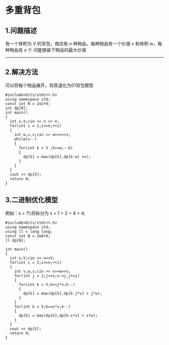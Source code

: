 # 多重背包

## 1.问题描述
有一个体积为 V 的背包，商店有 n 种物品，每种物品有一个价值 v 和体积 w，每种物品有 s 个
问能够装下物品的最大价值

***

## 2.解决方法
可以将每个物品展开，将其退化为01背包模型
```
#include<bits/stdc++.h>
using namespace std;
const int N = 2e2+9;
int dp[N];
int main()
{
  int n,V;cin >> n >> V;
  for(int i = 1;i<=n;++i)
  {
    int w,v,s;cin >> w>>v>>s;
    while(s--)
    {
      for(int k = V ;k>=w;--k)
      {
        dp[k] = max(dp[k],dp[k-w] +v);
      }
    }
  }
  cout << dp[V];
  return 0;
}
```

## 3.二进制优化模型
例如：s = 11;将拆分为 s = 1 + 2 + 4 + 4;
```
#include<bits/stdc++.h>
using namespace std;
using ll = long long;
const int N = 2e4+9;
ll dp[N];

int main()
{
  int n,V;cin >> n>>V;
  for(int i = 1;i<=n;++i)
  {
    int v,w,s;cin >> v>>w>>s;
    for(int j = 1;j<=s;s-=j,j+=j)
    {
      for(int k = V;k>=j*v;k--)
      {
        dp[k] = max(dp[k],dp[k-j*v] + j*w);
      }
    }
    for(int k = V;k>=s*v;k--)
    {
      dp[k] = max(dp[k],dp[k-s*v] + s*w);
    }
  }
  cout << dp[V];
  return 0;
}
```